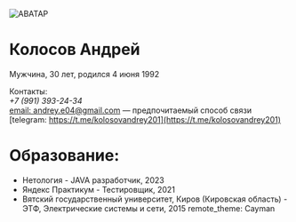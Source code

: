 ![АВАТАР](https://kirov-kaluga.hh.ru/photo/627476400.jpeg?t=1677936521&h=eHd6TjvL-9EsMByzNzX6bw)

# Колосов Андрей  
Мужчина, 30 лет, родился 4 июня 1992

Контакты:  
 _+7 (991) 393-24-34_  
[email: andrey.e04@gmail.com](andrey.e04@gmail.com) — предпочитаемый способ связи  
[telegram: https://t.me/kolosovandrey201](https://t.me/kolosovandrey201)

# Образование:  
* Нетология - JAVA разработчик, 2023
* Яндекс Практикум - Тестировщик, 2021
* Вятский государственный университет, Киров (Кировская область) - ЭТФ, Электрические системы и сети, 2015
remote_theme: Cayman
